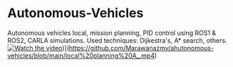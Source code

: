 # Autonomous-Vehicles
Autonomous vehicles local, mission planning, PID control using ROS1 & ROS2, CARLA simulations.
Used techniques: Dijkestra's, A* search, others.
[![Watch the video](https://raw.githubusercontent.com/marawanazmy/Autonomous-vehicles/main/assets/thumbnail.jpg)](https://github.com/MarawanAzmy/Autonomous-Vehicles/blob/main/Capture_3.PNG))](https://github.com/Marawanazmy/ahutonomous-vehicles/blob/main/local%20planning%20A_.mp4)
